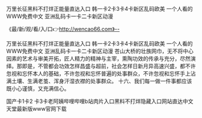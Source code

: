 万里长征黑料不打烊正能量直达入口
韩一卡2卡3卡4卡新区乱码欧美
一个人看的WWW免费中文
亚洲乱码卡一卡二卡新区动漫


《最/新/观/看/入/口👉http://wencao66.com》--

万里长征黑料不打烊正能量直达入口
韩一卡2卡3卡4卡新区乱码欧美
一个人看的WWW免费中文
亚洲乱码卡一卡二卡新区动漫
苍山大桥的壮族网巾，无不将中心因素的艺术与审美开拓，匠人精力的精神与主宰，熏陶功效的传承与充分，尽然演绎。那即是，不管都会功效怎样昌盛与超前，社会怎样日新月异高速兴盛，都不许忽视和忘怀本人的基础，不许忽视和忘怀普遍的处事群众，不许忽视和忘怀手上沾满土壤、生满老茧、浑身汗湿衣襟的处事群众。
	十六、我们每一做一件事都应该既小心谨慎，又充满信心。





国产卡1卡2 卡3卡老阿姨哔哩哔哩b站肉片入口黑料不打烊隐藏入口网站直达中文天堂最新版www官网下载
